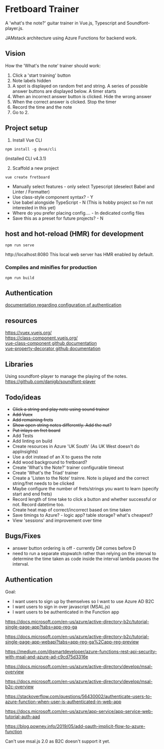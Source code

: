 # Fretboard Trainer
A 'what's the note?' guitar trainer in Vue.js, Typescript and Soundfont-player.js.

JAMstack architecture using Azure Functions for backend work.

## Vision
How the 'What's the note' trainer should work:
1. Click a 'start training' button
2. Note labels hidden
3. A spot is displayed on random fret and string. A series of possible answer buttons are displayed below. A timer starts
5. When an incorrect answer button is clicked. Hide the wrong answer
6. When the correct answer is clicked. Stop the timer
7. Record the time and the note
8. Go to 2.

## Project setup
1) Install Vue CLI
```
npm install -g @vue/cli
```
(installed CLI v4.3.1)

2) Scaffold a new project
```
vue create fretboard
```
- Manually select features - only select Typescript (deselect Babel and Linter / Formatter)
- Use class-style component syntax? - Y
- Use babel alongside TypeScript - N (This is hobby project so I'm not interested in this yet)
- Where do you prefer placing config.... - In dedicated config files
- Save this as a preset for future projects? - N

## host and hot-reload (HMR) for development
```
npm run serve
```
http://localhost:8080
This local web server has HMR enabled by default.

### Compiles and minifies for production
```
npm run build
```

## Authentication
[documentation regarding configuration of authentication](/docs/authentication)

## resources
https://vuex.vuejs.org/  
https://class-component.vuejs.org/  
[vue-class-component github documentation](https://github.com/vuejs/vue-class-component)  
[vue-property-decorator github documentation](https://github.com/kaorun343/vue-property-decorator)  

## Libraries
Using soundfont-player to manage the playing of the notes.
https://github.com/danigb/soundfont-player

## Todo/ideas
- ~~Click a string and play note using sound trainer~~
- ~~Add Vuex~~
- ~~Add remaining frets~~
- ~~Show open string notes differently. Add the nut?~~
- ~~Put inlays on fret board~~
- Add Tests
- Add linting on build
- Create resources in Azure 'UK South' (As UK West doesn't do appInsights)
- Use a dot instead of an X to guess the note
- Add wood background to fretboard?
- Create 'What's the Note?' trainer configurable timeout
- Create 'What's the Triad' trainer
- Create a 'Listen to the Note' trainre.  Note is played and the correct string/fret needs to be clicked
- Maybe configure the number of frets/strings you want to learn (specify start and end frets)
- Record length of time take to click a button and whether successful or not. Record datetime too.
- Create heat map of correct/incorrect based on time taken
- Save timings to Azure? - logic app? table storage? what's cheapest?
- View 'sessions' and improvement over time

## Bugs/Fixes
- answer button ordering is off - currently D# comes before D
- need to run a separate stopwatch rather than relying on the interval to determine the time taken as code inside the interval lambda pauses the interval.

## Authentication

Goal: 
- I want users to sign up by themselves so I want to use Azure AD B2C
- I want users to sign in over javascript (MSAL.js)
- I want users to be authenticated in the Function app

https://docs.microsoft.com/en-us/azure/active-directory-b2c/tutorial-single-page-app?tabs=app-reg-ga  

https://docs.microsoft.com/en-us/azure/active-directory-b2c/tutorial-single-page-app-webapi?tabs=app-reg-ga%2Capp-reg-preview

https://medium.com/@smartdeveloper/azure-functions-rest-api-security-with-msal-and-azure-ad-c9cd75d3316e

https://docs.microsoft.com/en-us/azure/active-directory/develop/msal-overview

https://docs.microsoft.com/en-us/azure/active-directory/develop/msal-b2c-overview

https://stackoverflow.com/questions/56430002/authenticate-users-to-azure-function-when-user-is-authenticated-in-web-app

https://docs.microsoft.com/en-us/azure/app-service/app-service-web-tutorial-auth-aad

https://blog.powney.info/2019/05/add-oauth-implicit-flow-to-azure-function

Can't use msal.js 2.0 as B2C doesn't support it yet.